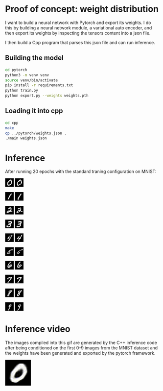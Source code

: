 # Proof of concept: weight distribution

I want to build a neural network with Pytorch and export its weights.
I do this by building a neural network module, a variational auto encoder, and
then export its weights by inspecting the tensors content into a json file.

I then build a Cpp program that parses this json file and can run inference.

## Building the model

```bash
cd pytorch
python3 -m venv venv
source venv/bin/activate
pip install -r requirements.txt
python train.py
python export.py --weights weights.pth
```

## Loading it into cpp

```bash
cd cpp
make
cp ../pytorch/weights.json .
./main weights.json
```
# Inference 

After running 20 epochs with the standard traning configuration on MNIST:

![Image 0 conditioning](https://github.com/Ricardicus/vae-export/blob/master/media/generated_0_ex0.png)
![Image 0 generated](https://github.com/Ricardicus/vae-export/blob/master/media/incoming_0_ex0.png)

![Image 1 conditioning](https://github.com/Ricardicus/vae-export/blob/master/media/generated_1_ex0.png)
![Image 1 generated](https://github.com/Ricardicus/vae-export/blob/master/media/incoming_1_ex0.png)

![Image 2 conditioning](https://github.com/Ricardicus/vae-export/blob/master/media/generated_2_ex0.png)
![Image 2 generated](https://github.com/Ricardicus/vae-export/blob/master/media/incoming_2_ex0.png)

![Image 3 conditioning](https://github.com/Ricardicus/vae-export/blob/master/media/generated_3_ex0.png)
![Image 3 generated](https://github.com/Ricardicus/vae-export/blob/master/media/incoming_3_ex0.png)

![Image 4 conditioning](https://github.com/Ricardicus/vae-export/blob/master/media/generated_4_ex0.png)
![Image 4 generated](https://github.com/Ricardicus/vae-export/blob/master/media/incoming_4_ex0.png)

![Image 5 conditioning](https://github.com/Ricardicus/vae-export/blob/master/media/generated_5_ex0.png)
![Image 5 generated](https://github.com/Ricardicus/vae-export/blob/master/media/incoming_5_ex0.png)

![Image 6 conditioning](https://github.com/Ricardicus/vae-export/blob/master/media/generated_6_ex0.png)
![Image 6 generated](https://github.com/Ricardicus/vae-export/blob/master/media/incoming_6_ex0.png)

![Image 7 conditioning](https://github.com/Ricardicus/vae-export/blob/master/media/generated_7_ex0.png)
![Image 7 generated](https://github.com/Ricardicus/vae-export/blob/master/media/incoming_7_ex0.png)

![Image 8 conditioning](https://github.com/Ricardicus/vae-export/blob/master/media/generated_8_ex0.png)
![Image 8 generated](https://github.com/Ricardicus/vae-export/blob/master/media/incoming_8_ex0.png)

![Image 9 conditioning](https://github.com/Ricardicus/vae-export/blob/master/media/generated_9_ex0.png)
![Image 9 generated](https://github.com/Ricardicus/vae-export/blob/master/media/incoming_9_ex0.png)

# Inference video

The images compiled into this gif are generated by the C++ inference code after being conditioned on
the first 0-9 images from the MNIST dataset and the weights have been generated and exported by the pytorch framework.

![Image 9 generated](https://github.com/Ricardicus/vae-export/blob/master/media/output.gif)


